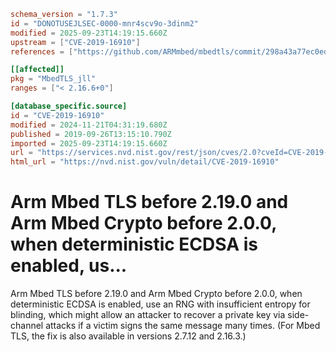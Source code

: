 ```toml
schema_version = "1.7.3"
id = "DONOTUSEJLSEC-0000-mnr4scv9o-3dinm2"
modified = 2025-09-23T14:19:15.660Z
upstream = ["CVE-2019-16910"]
references = ["https://github.com/ARMmbed/mbedtls/commit/298a43a77ec0ed2c19a8c924ddd8571ef3e65dfd", "https://github.com/ARMmbed/mbedtls/commit/33f66ba6fd234114aa37f0209dac031bb2870a9b", "https://lists.debian.org/debian-lts-announce/2022/12/msg00036.html", "https://lists.fedoraproject.org/archives/list/package-announce%40lists.fedoraproject.org/message/CGSKQSGR5SOBRBXDSSPTCDSBB5K3GMPF/", "https://lists.fedoraproject.org/archives/list/package-announce%40lists.fedoraproject.org/message/CSFFOROD6IVLADZHNJC2LPDV7FQRP7XB/", "https://lists.fedoraproject.org/archives/list/package-announce%40lists.fedoraproject.org/message/PEHHH2DOBXB25CAU3Q6E66X723VAYTB5/", "https://tls.mbed.org/tech-updates/security-advisories/mbedtls-security-advisory-2019-10", "https://github.com/ARMmbed/mbedtls/commit/298a43a77ec0ed2c19a8c924ddd8571ef3e65dfd", "https://github.com/ARMmbed/mbedtls/commit/33f66ba6fd234114aa37f0209dac031bb2870a9b", "https://lists.debian.org/debian-lts-announce/2022/12/msg00036.html", "https://lists.fedoraproject.org/archives/list/package-announce%40lists.fedoraproject.org/message/CGSKQSGR5SOBRBXDSSPTCDSBB5K3GMPF/", "https://lists.fedoraproject.org/archives/list/package-announce%40lists.fedoraproject.org/message/CSFFOROD6IVLADZHNJC2LPDV7FQRP7XB/", "https://lists.fedoraproject.org/archives/list/package-announce%40lists.fedoraproject.org/message/PEHHH2DOBXB25CAU3Q6E66X723VAYTB5/", "https://tls.mbed.org/tech-updates/security-advisories/mbedtls-security-advisory-2019-10"]

[[affected]]
pkg = "MbedTLS_jll"
ranges = ["< 2.16.6+0"]

[database_specific.source]
id = "CVE-2019-16910"
modified = 2024-11-21T04:31:19.680Z
published = 2019-09-26T13:15:10.790Z
imported = 2025-09-23T14:19:15.660Z
url = "https://services.nvd.nist.gov/rest/json/cves/2.0?cveId=CVE-2019-16910"
html_url = "https://nvd.nist.gov/vuln/detail/CVE-2019-16910"
```

# Arm Mbed TLS before 2.19.0 and Arm Mbed Crypto before 2.0.0, when deterministic ECDSA is enabled, us...

Arm Mbed TLS before 2.19.0 and Arm Mbed Crypto before 2.0.0, when deterministic ECDSA is enabled, use an RNG with insufficient entropy for blinding, which might allow an attacker to recover a private key via side-channel attacks if a victim signs the same message many times. (For Mbed TLS, the fix is also available in versions 2.7.12 and 2.16.3.)

